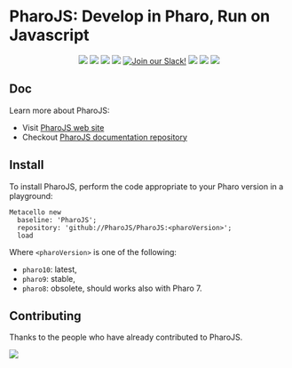 # PharoJS: Develop in Pharo, Run on Javascript

<p align="center">
    <a href="https://lbesson.mit-license.org/" alt="MIT license">
        <img src="https://img.shields.io/badge/License-MIT-blue.svg" /></a>    
    <a href="https://pharo.org/">
        <img src="https://img.shields.io/badge/Pharo%20Smalltalk-10-ff69b4.svg"/></a>
    <a href="https://github.com/PharoJS?tab=followers" alt="GitHub followers">
        <img src="https://img.shields.io/github/followers/PharoJS.svg" /></a>
    <a href="https://github.com/PharoJS/PharoJS/graphs/commit-activity"><img src="https://img.shields.io/github/commit-activity/m/PharoJS/PharoJS" /></a>
    <a href="https://join.slack.com/t/pharojs/shared_invite/zt-os5ppigw-YnDyAn1dR0deyeOHesZlWg" rel="nofollow">
	<img src="https://img.shields.io/static/v1?message=join%20chat&color=9cf&logo=slack&label=slack" alt="Join our Slack!" style="max-width:100%;"></a>
    <a href="https://GitHub.com/PharoJS/PharoJS/stargazers/" alt="GitHub stars">
        <img src="https://img.shields.io/github/stars/PharoJS/PharoJS.svg" /></a>
	<a href="https://twitter.com/PharoJS" alt="Twitter">
        <img src="https://img.shields.io/twitter/follow/PharoJS.svg?style=flat&label=@PharoJS&logo=twitter&color=blue" /></a>
    <a href="https://github.com/PharoJS/jsource/issues" alt="contributions welcome">
        <img src="https://img.shields.io/badge/contributions-welcome-brightgreen.svg?style=flat" /></a>
</p>

<!-- [![Build Status](https://dev.azure.com/nushell/nushell/_apis/build/status/nushell.nushell?branchName=main)](https://dev.azure.com/nushell/nushell/_build/latest?definitionId=2&branchName=main)
[![Discord](https://img.shields.io/discord/601130461678272522.svg?logo=discord)](https://discord.gg/NtAbbGn)
 -->



## Doc

Learn more about PharoJS: 

- Visit [PharoJS web site](https://pharojs.org/)
- Checkout [PharoJS documentation repository](https://github.com/PharoJS/PharoJsDoc)

## Install

To install PharoJS, perform the code appropriate to your Pharo version in a playground:


```smalltalk
Metacello new
  baseline: 'PharoJS';
  repository: 'github://PharoJS/PharoJS:<pharoVersion>';
  load
```
Where `<pharoVersion>` is one of the following: 
- `pharo10`: latest, 
- `pharo9`: stable, 
- `pharo8`: obsolete, should works also with Pharo 7.

## Contributing

Thanks to the people who have already contributed to PharoJS.

<a href="https://github.com/PharoJS/PharoJS/graphs/contributors">
  <img src="https://contributors-img.web.app/image?repo=PharoJS/PharoJS" />
</a>
